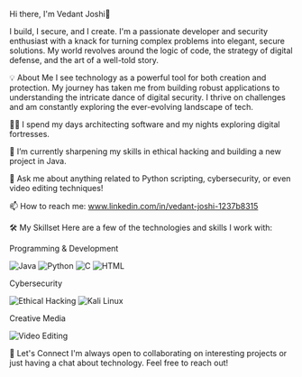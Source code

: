 Hi there, I'm Vedant Joshi👋

I build, I secure, and I create.
I'm a passionate developer and security enthusiast with a knack for turning complex problems into elegant, secure solutions. My world revolves around the logic of code, the strategy of digital defense, and the art of a well-told story.

💡 About Me
I see technology as a powerful tool for both creation and protection. My journey has taken me from building robust applications to understanding the intricate dance of digital security. I thrive on challenges and am constantly exploring the ever-evolving landscape of tech.

👨‍💻 I spend my days architecting software and my nights exploring digital fortresses.

🔭 I’m currently sharpening my skills in ethical hacking and building a new project in Java.

💬 Ask me about anything related to Python scripting, cybersecurity, or even video editing techniques!

📫 How to reach me: www.linkedin.com/in/vedant-joshi-1237b8315

🛠️ My Skillset
Here are a few of the technologies and skills I work with:

Programming & Development

<p>
<img src="https://img.shields.io/badge/Java-ED8B00?style=for-the-badge&logo=openjdk&logoColor=white" alt="Java"/>
<img src="https://img.shields.io/badge/Python-3776AB?style=for-the-badge&logo=python&logoColor=white" alt="Python"/>
<img src="https://www.google.com/search?q=https://img.shields.io/badge/C-A8B9CC%3Fstyle%3Dfor-the-badge%26logo%3Dc%26logoColor%3Dblack" alt="C"/>
<img src="https://www.google.com/search?q=https://img.shields.io/badge/HTML5-E34F26%3Fstyle%3Dfor-the-badge%26logo%3Dhtml5%26logoColor%3Dwhite" alt="HTML"/>
</p>

Cybersecurity

<p>
<img src="https://www.google.com/search?q=https://img.shields.io/badge/Ethical_Hacking-000000%3Fstyle%3Dfor-the-badge%26logo%3Dhackthebox%26logoColor%3Dwhite" alt="Ethical Hacking"/>
<img src="https://www.google.com/search?q=https://img.shields.io/badge/Kali_Linux-557C94%3Fstyle%3Dfor-the-badge%26logo%3Dkalilinux%26logoColor%3Dwhite" alt="Kali Linux"/>
</p>

Creative Media

<p>
<img src="https://www.google.com/search?q=https://img.shields.io/badge/Video_Editing-9B59B6%3Fstyle%3Dfor-the-badge%26logo%3Dadobe-premiere-pro%26logoColor%3Dwhite" alt="Video Editing"/>
</p>

🔗 Let's Connect
I'm always open to collaborating on interesting projects or just having a chat about technology. Feel free to reach out!

<!--
You can uncomment these and add your own links!


-->
